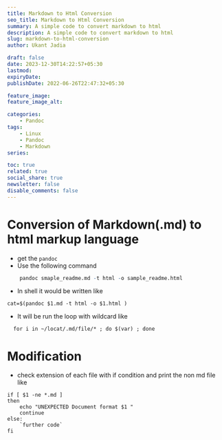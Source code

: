 ```yaml
---
title: Markdown to Html Conversion
seo_title: Markdown to Html Conversion
summary: A simple code to convert markdown to html
description: A simple code to convert markdown to html
slug: markdown-to-html-conversion
author: Ukant Jadia

draft: false
date: 2023-12-30T14:22:57+05:30
lastmod: 
expiryDate: 
publishDate: 2022-06-26T22:47:32+05:30

feature_image: 
feature_image_alt: 

categories:
    - Pandoc
tags:
    - Linux
    - Pandoc
    - Markdown
series:

toc: true
related: true
social_share: true
newsletter: false
disable_comments: false
---
```




# Conversion of Markdown(.md) to html markup language 

* get the `pandoc`  
* Use the following command 

```r
    pandoc smaple_readme.md -t html -o sample_readme.html
```

* In shell it would be written like 

```shell
cat=$(pandoc $1.md -t html -o $1.html )
```

* It will be run the loop with wildcard like 

```shell
  for i in ~/locat/.md/file/* ; do $(var) ; done 
```

# Modification 

* check extension of each file with if condition and print the non md file
  like 

```8ishell
if [ $1 -ne *.md ]
then 
    echo "UNEXPECTED Document format $1 "
    continue 
else:
    `further code`
fi

```
